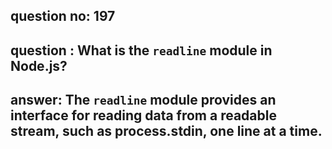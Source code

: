 
      
## question no: 197

## question : What is the `readline` module in Node.js?

## answer: The `readline` module provides an interface for reading data from a readable stream, such as process.stdin, one line at a time.
      